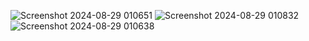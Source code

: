 ![Screenshot 2024-08-29 010651](https://github.com/user-attachments/assets/b81efc9d-1b03-4c44-98ba-1340d64d3b29)
![Screenshot 2024-08-29 010832](https://github.com/user-attachments/assets/f44120c2-fe44-443e-b381-8d98cdf98e0a)
![Screenshot 2024-08-29 010638](https://github.com/user-attachments/assets/af159afd-34d7-4c7c-b668-ad562cf23df0)
